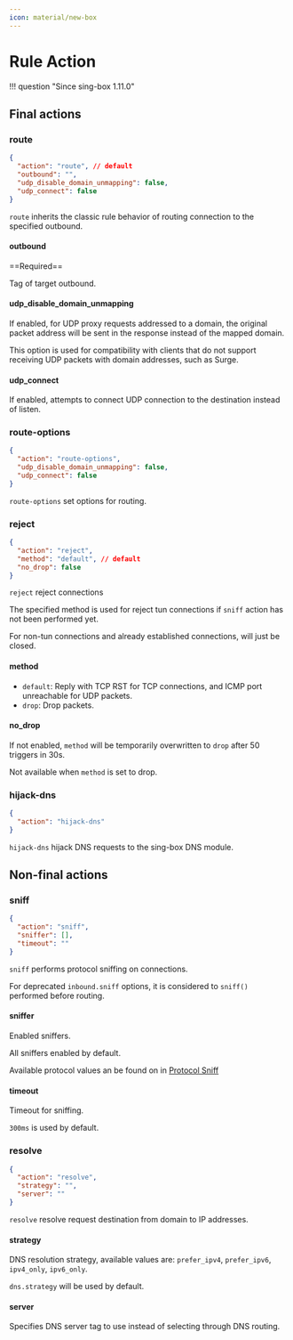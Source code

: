 ```yaml
---
icon: material/new-box
---
```


# Rule Action

!!! question "Since sing-box 1.11.0"

## Final actions

### route

```json
{
  "action": "route", // default
  "outbound": "",
  "udp_disable_domain_unmapping": false,
  "udp_connect": false
}
```

`route` inherits the classic rule behavior of routing connection to the specified outbound.

#### outbound

==Required==

Tag of target outbound.

#### udp_disable_domain_unmapping

If enabled, for UDP proxy requests addressed to a domain,
the original packet address will be sent in the response instead of the mapped domain.

This option is used for compatibility with clients that
do not support receiving UDP packets with domain addresses, such as Surge.

#### udp_connect

If enabled, attempts to connect UDP connection to the destination instead of listen.

### route-options

```json
{
  "action": "route-options",
  "udp_disable_domain_unmapping": false,
  "udp_connect": false
}
```

`route-options` set options for routing.

### reject

```json
{
  "action": "reject",
  "method": "default", // default
  "no_drop": false
}
```

`reject` reject connections

The specified method is used for reject tun connections if `sniff` action has not been performed yet.

For non-tun connections and already established connections, will just be closed.

#### method

- `default`: Reply with TCP RST for TCP connections, and ICMP port unreachable for UDP packets.
- `drop`: Drop packets.

#### no_drop

If not enabled, `method` will be temporarily overwritten to `drop` after 50 triggers in 30s.

Not available when `method` is set to drop.

### hijack-dns

```json
{
  "action": "hijack-dns"
}
```

`hijack-dns` hijack DNS requests to the sing-box DNS module.

## Non-final actions

### sniff

```json
{
  "action": "sniff",
  "sniffer": [],
  "timeout": ""
}
```

`sniff` performs protocol sniffing on connections.

For deprecated `inbound.sniff` options, it is considered to `sniff()` performed before routing.

#### sniffer

Enabled sniffers.

All sniffers enabled by default.

Available protocol values an be found on in [Protocol Sniff](../sniff/)

#### timeout

Timeout for sniffing.

`300ms` is used by default.

### resolve

```json
{
  "action": "resolve",
  "strategy": "",
  "server": ""
}
```

`resolve` resolve request destination from domain to IP addresses.

#### strategy

DNS resolution strategy, available values are: `prefer_ipv4`, `prefer_ipv6`, `ipv4_only`, `ipv6_only`.

`dns.strategy` will be used by default.

#### server

Specifies DNS server tag to use instead of selecting through DNS routing.
